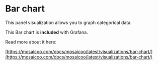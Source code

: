 # Bar chart

This panel visualization allows you to graph categorical data.

This Bar chart is **included** with Grafana.

Read more about it here:

[https://mosaicoo.com/docs/mosaicoo/latest/visualizations/bar-chart/](https://mosaicoo.com/docs/mosaicoo/latest/visualizations/bar-chart/)
